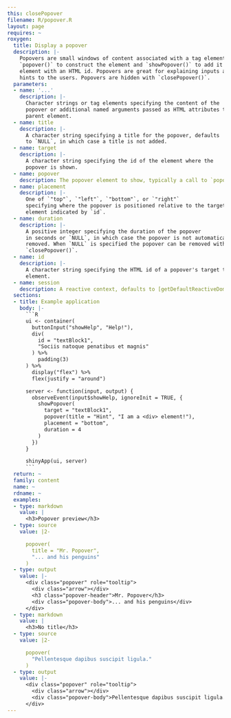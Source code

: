 ```yaml
---
this: closePopover
filename: R/popover.R
layout: page
requires: ~
roxygen:
  title: Display a popover
  description: |-
    Popovers are small windows of content associated with a tag element. Use
    `popover()` to construct the element and `showPopover()` to add it to any tag
    element with an HTML id. Popovers are great for explaining inputs and giving
    hints to the users. Popovers are hidden with `closePopover()`.
  parameters:
  - name: '...'
    description: |-
      Character strings or tag elements specifying the content of the
      popover or additional named arguments passed as HTML attributes to the
      parent element.
  - name: title
    description: |-
      A character string specifying a title for the popover, defaults
      to `NULL`, in which case a title is not added.
  - name: target
    description: |-
      A character string specifying the id of the element where the
      popover is shown.
  - name: popover
    description: The popover element to show, typically a call to `popover()`.
  - name: placement
    description: |-
      One of `"top"`, `"left"`, `"bottom"`, or `"right"`
      specifying where the popover is positioned relative to the target tag
      element indicated by `id`.
  - name: duration
    description: |-
      A positive integer specifying the duration of the popover
      in seconds or `NULL`, in which case the popover is not automatically
      removed. When `NULL` is specified the popover can be removed with
      `closePopover()`.
  - name: id
    description: |-
      A character string specifying the HTML id of a popover's target tag
      element.
  - name: session
    description: A reactive context, defaults to [getDefaultReactiveDomain()](/yonder/0.0.5/getDefaultReactiveDomain.html).
  sections:
  - title: Example application
    body: |-
      ```R
      ui <- container(
        buttonInput("showHelp", "Help!"),
        div(
          id = "textBlock1",
          "Sociis natoque penatibus et magnis"
        ) %>%
          padding(3)
      ) %>%
        display("flex") %>%
        flex(justify = "around")

      server <- function(input, output) {
        observeEvent(input$showHelp, ignoreInit = TRUE, {
          showPopover(
            target = "textBlock1",
            popover(title = "Hint", "I am a <div> element!"),
            placement = "bottom",
            duration = 4
          )
        })
      }

      shinyApp(ui, server)
      ```
  return: ~
  family: content
  name: ~
  rdname: ~
  examples:
  - type: markdown
    value: |
      <h3>Popover preview</h3>
  - type: source
    value: |2-

      popover(
        title = "Mr. Popover",
        "... and his penguins"
      )
  - type: output
    value: |-
      <div class="popover" role="tooltip">
        <div class="arrow"></div>
        <h3 class="popover-header">Mr. Popover</h3>
        <div class="popover-body">... and his penguins</div>
      </div>
  - type: markdown
    value: |
      <h3>No title</h3>
  - type: source
    value: |2-

      popover(
        "Pellentesque dapibus suscipit ligula."
      )
  - type: output
    value: |-
      <div class="popover" role="tooltip">
        <div class="arrow"></div>
        <div class="popover-body">Pellentesque dapibus suscipit ligula.</div>
      </div>
---
```

